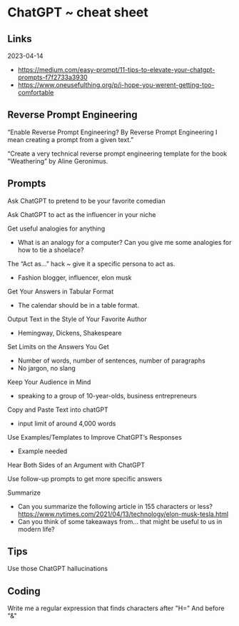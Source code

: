 # ChatGPT ~ cheat sheet

## Links

2023-04-14
* https://medium.com/easy-prompt/11-tips-to-elevate-your-chatgpt-prompts-f7f2733a3930
* https://www.oneusefulthing.org/p/i-hope-you-werent-getting-too-comfortable

## Reverse Prompt Engineering

“Enable Reverse Prompt Engineering? By Reverse Prompt Engineering I mean creating a prompt from a given text.”

“Create a very technical reverse prompt engineering template for the book "Weathering” by Aline Geronimus.



## Prompts

Ask ChatGPT to pretend to be your favorite comedian

Ask ChatGPT to act as the influencer in your niche

Get useful analogies for anything
* What is an analogy for a computer? Can you give me some analogies for how to tie a shoelace?


The “Act as…” hack ~ give it a specific persona to act as.
* Fashion blogger, influencer, elon musk

Get Your Answers in Tabular Format
* The calendar should be in a table format.

Output Text in the Style of Your Favorite Author
* Hemingway, Dickens, Shakespeare

Set Limits on the Answers You Get
* Number of words, number of sentences, number of paragraphs
* No jargon, no slang

Keep Your Audience in Mind
* speaking to a group of 10-year-olds, business entrepreneurs

Copy and Paste Text into chatGPT
* input limit of around 4,000 words

Use Examples/Templates to Improve ChatGPT’s Responses
* Example needed

Hear Both Sides of an Argument with ChatGPT

Use follow-up prompts to get more specific answers

Summarize
* Can you summarize the following article in 155 characters or less? https://www.nytimes.com/2021/04/13/technology/elon-musk-tesla.html
* Can you think of some takeaways from... that might be useful to us in modern life?

## Tips

Use those ChatGPT hallucinations


## Coding

Write me a regular expression that finds characters after "H=" And before "&"

